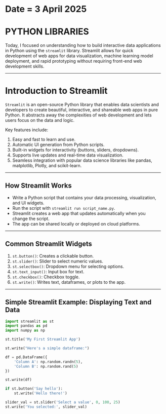 # Date = 3 April 2025  
# PYTHON LIBRARIES  

Today, I focused on understanding how to build interactive data applications in Python using the `streamlit` library. Streamlit allows for quick development of web apps for data visualization, machine learning model deployment, and rapid prototyping without requiring front-end web development skills.

---

# Introduction to Streamlit  
`Streamlit` is an open-source Python library that enables data scientists and developers to create beautiful, interactive, and shareable web apps in pure Python. It abstracts away the complexities of web development and lets users focus on the data and logic.

Key features include:  
1. Easy and fast to learn and use.  
2. Automatic UI generation from Python scripts.  
3. Built-in widgets for interactivity (buttons, sliders, dropdowns).  
4. Supports live updates and real-time data visualization.  
5. Seamless integration with popular data science libraries like pandas, matplotlib, Plotly, and scikit-learn.

---

## How Streamlit Works

- Write a Python script that contains your data processing, visualization, and UI widgets.  
- Run the script with `streamlit run script_name.py`.  
- Streamlit creates a web app that updates automatically when you change the script.  
- The app can be shared locally or deployed on cloud platforms.

---

## Common Streamlit Widgets

1. `st.button()`: Creates a clickable button.  
2. `st.slider()`: Slider to select numeric values.  
3. `st.selectbox()`: Dropdown menu for selecting options.  
4. `st.text_input()`: Input box for text.  
5. `st.checkbox()`: Checkbox toggle.  
6. `st.write()`: Writes text, dataframes, or plots to the app.

---

## Simple Streamlit Example: Displaying Text and Data

```python
import streamlit as st
import pandas as pd
import numpy as np

st.title('My First Streamlit App')

st.write("Here's a simple dataframe:")

df = pd.DataFrame({
    'Column A': np.random.randn(5),
    'Column B': np.random.rand(5)
})

st.write(df)

if st.button('Say hello'):
    st.write('Hello there!')

slider_val = st.slider('Select a value', 0, 100, 25)
st.write('You selected:', slider_val)
